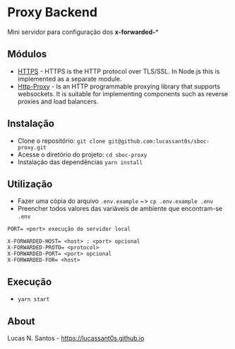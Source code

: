 # Proxy Backend

Mini servidor para configuração dos **x-forwarded-***

## Módulos

* [HTTPS](https://nodejs.org/api/https.html) - HTTPS is the HTTP protocol over TLS/SSL. In Node.js this is implemented as a separate module.
* [Http-Proxy](https://github.com/nodejitsu/node-http-proxy) - Is an HTTP programmable proxying library that supports websockets. It is suitable for implementing components such as reverse proxies and load balancers.

## Instalação

* Clone o repositório: `git clone git@github.com:lucassant0s/sboc-proxy.git`
* Acesse o diretório do projeto: `cd sboc-proxy`
* Instalação das dependências `yarn install`

## Utilização

- Fazer uma cópia do arquivo `.env.example` ~> `cp .env.example .env`
- Preencher todos valores das variáveis de ambiente que encontram-se `.env`
```
PORT= <port> execução do servidor local

X-FORWARDED-HOST= <host> : <port> opcional
X-FORWARDED-PROTO= <protocol>
X-FORWARDED-PORT= <port> opcional
X-FORWARDED-FOR= <host>
```

## Execução

* `yarn start`

## About

Lucas N. Santos - https://lucassant0s.github.io